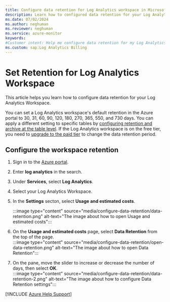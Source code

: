 ```yaml
---
title: Configure data retention for Log Analytics workspace in Microsoft Azure
description: Learn how to configured data retention for your Log Analytics Workspace.
ms.date: 07/02/2024
ms.author: neghuman
ms.reviewer: neghuman
ms.service: azure-monitor
keywords:
#Customer intent: Help me configure data retention for my Log Analytics Workspace.
ms.custom: sap:Log Analytics Billing
---
```

# Set Retention for Log Analytics Workspace

This article helps you learn how to configure data retention for your Log Analytics Workspace.

You can set a Log Analytics workspace's default retention in the Azure portal to 30, 31, 60, 90, 120, 180, 270, 365, 550, and 730 days. You can apply a different setting to specific tables by [configuring retention and archive at the table level](/azure/azure-monitor/logs/data-retention-archive?tabs=portal-3%2Cportal-1%2Cportal-2#configure-retention-and-archive-at-the-table-level). If the Log Analytics workspace is on the free tier, you need to [upgrade to the paid tier](/azure/azure-monitor/logs/change-pricing-tier?tabs=azure-portal]) to change the data retention period.

## Configure the workspace retention

1. Sign in to the [Azure portal](https://portal.azure.com). 
1. Enter **log analytics** in the search.
1. Under **Services**, select **Log Analytics**.
1. Select your Log Analytics Workspace.  
1. In the **Settings** secton, select **Usage and estimated costs**.
    
    :::image type="content" source="media/configure-data-retention/data-retention.png" alt-text="The image about how to open Usage and estimated costs":::
1. On the **Usage and estimated costs** page, select **Data Retention** from the top of the page.  
    :::image type="content" source="media/configure-data-retention/open-data-retention.png" alt-text="The image about how to open Data Retention":::


1. On the pane, move the slider to increase or decrease the number of days, then select **OK**.  
:::image type="content" source="media/configure-data-retention/data-retention-2.png" alt-text="The image about how to configure Data Retention settings":::

[!INCLUDE [Azure Help Support](../../../../includes/azure-help-support.md)]
